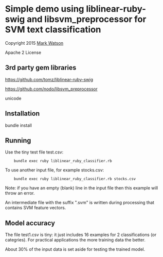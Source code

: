 # Simple demo using liblinear-ruby-swig and libsvm_preprocessor for SVM text classification

Copyright 2015 [Mark Watson](http://www.markwatson.com)

Apache 2 License

## 3rd party gem libraries

https://github.com/tomz/liblinear-ruby-swig

https://github.com/nodo/libsvm_preprocessor

unicode

## Installation

bundle install

## Running

Use the tiny test file test.csv:

        bundle exec ruby liblinear_ruby_classifier.rb

To use another input file, for example stocks.csv:

        bundle exec ruby liblinear_ruby_classifier.rb stocks.csv


Note: if you have an empty (blank) line in the input file then this example will throw an error.

An intermediate file with the suffix ".svm" is written during processing that contains SVM feature vectors.

## Model accuracy

The file test1.csv is tiny: it just includes 16 examples for 2 classifications (or categries). For practical applications the more training data the better.

About 30% of the input data is set aside for testing the trained model.

